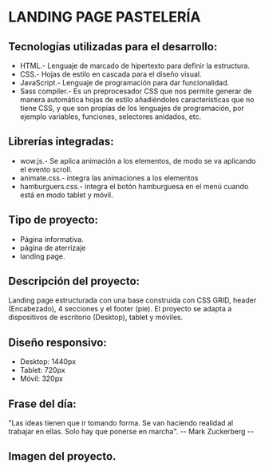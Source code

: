 # LANDING PAGE PASTELERÍA 

## Tecnologías utilizadas para el desarrollo:
- HTML.- Lenguaje de marcado de hipertexto para definir la estructura.
- CSS.- Hojas de estilo en cascada para el diseño visual.
- JavaScript.- Lenguaje de programación para dar funcionalidad. 
- Sass compiler.- Es un preprocesador CSS que nos permite generar de manera automática hojas de estilo añadiéndoles características que no tiene CSS, y que son propias de los lenguajes de programación, por ejemplo variables, funciones, selectores anidados, etc.

## Librerías integradas: 
- wow.js.- Se aplica animación a los elementos, de modo se va aplicando el evento scroll.
- animate.css.- integra las animaciones a los elementos
- hamburguers.css.- integra el botón hamburguesa en el menú cuando está en modo tablet y móvil.

## Tipo de proyecto:
- Página informativa.
- página de aterrizaje
- landing page.

## Descripción del proyecto:
Landing page estructurada con una base construida con CSS GRID, header (Encabezado), 4 secciones y el footer (pie). El proyecto se adapta a dispositivos de escritorio (Desktop), tablet y móviles.  

## Diseño responsivo:
- Desktop: 1440px
- Tablet: 720px
- Móvil: 320px

## Frase del día:
"Las ideas tienen que ir tomando forma. Se van haciendo realidad al trabajar en ellas. Solo hay que ponerse en marcha".
-- Mark Zuckerberg --

## Imagen del proyecto.






